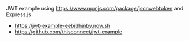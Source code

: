 JWT example using https://www.npmjs.com/package/jsonwebtoken
and Express.js

- https://jwt-example-eebidhjnby.now.sh
- https://github.com/thisconnect/jwt-example
